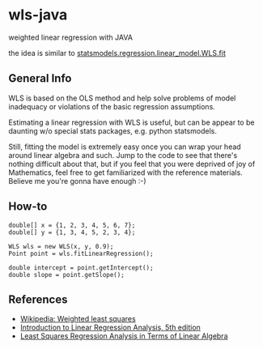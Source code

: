 # wls-java

weighted linear regression with JAVA

the idea is similar to [statsmodels.regression.linear_model.WLS.fit](https://tinyurl.com/y3vkn5d2)

## General Info

WLS is based on the OLS method and help solve problems of model inadequacy or violations of the basic regression
assumptions.

Estimating a linear regression with WLS is useful, but can be appear to be daunting w/o special stats packages, e.g.
python statsmodels.

Still, fitting the model is extremely easy once you can wrap your head around linear algebra and such. Jump to the code
to see that there's nothing difficult about that, but if you feel that you were deprived of joy of Mathematics, feel
free to get familiarized with the reference materials. Believe me you're gonna have enough :-)

## How-to

```
double[] x = {1, 2, 3, 4, 5, 6, 7};
double[] y = {1, 3, 4, 5, 2, 3, 4};

WLS wls = new WLS(x, y, 0.9);
Point point = wls.fitLinearRegression();

double intercept = point.getIntercept();
double slope = point.getSlope();
```

## References

- [Wikipedia: Weighted least squares](https://en.wikipedia.org/wiki/Weighted_least_squares)
- [Introduction to Linear Regression Analysis, 5th edition](https://tinyurl.com/y3clfnrs)
- [Least Squares Regression Analysis in Terms of Linear Algebra](https://tinyurl.com/y485qhlg) 
